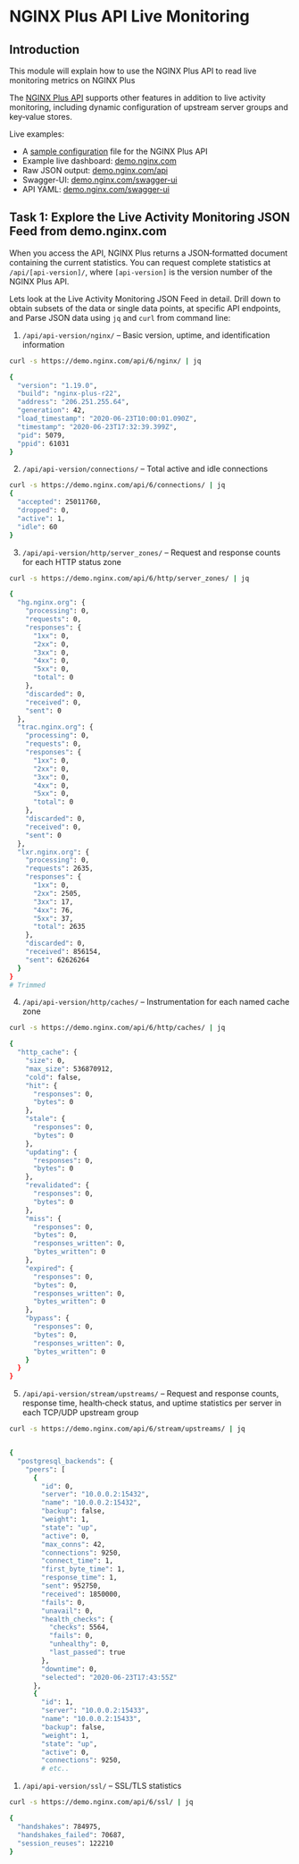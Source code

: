# NGINX Plus API Live Monitoring

## Introduction

This module will explain how to use the NGINX Plus API to read live monitoring metrics on NGINX Plus

The [NGINX Plus API](https://www.nginx.com/products/nginx/live-activity-monitoring/) supports other features in addition 
to live activity monitoring, including dynamic configuration of upstream server groups and key‑value stores. 

Live examples:​
 * A [sample configuration](https://gist.github.com/nginx-gists/a51341a11ff1cf4e94ac359b67f1c4ae) file for the NGINX Plus API
 * Example live dashboard: [demo.nginx.com](https://demo.nginx.com)
 * Raw JSON output: [demo.nginx.com/api​](https://demo.nginx.com/api)
 * Swagger-UI: [demo.nginx.com/swagger-ui](https://demo.nginx.com/swagger-ui/)
 * API YAML: [demo.nginx.com/swagger-ui](https://demo.nginx.com/swagger-ui/nginx_api.yaml)

## Task 1: Explore the Live Activity Monitoring JSON Feed​ from demo.nginx.com

When you access the API, NGINX Plus returns a JSON‑formatted document containing the current statistics. You can request 
complete statistics at `/api/[api-version]/`, where `[api-version]` is the version number of the NGINX Plus API. 

Lets look at the Live Activity Monitoring JSON Feed​ in detail. Drill down to obtain subsets of the data or single data 
points, at specific API endpoints, and Parse JSON data using `jq` and `curl` from command line:

1. `/api/api-version/nginx/` – Basic version, uptime, and identification information​

```bash
curl -s https://demo.nginx.com/api/6/nginx/ | jq 

{
  "version": "1.19.0",
  "build": "nginx-plus-r22",
  "address": "206.251.255.64",
  "generation": 42,
  "load_timestamp": "2020-06-23T10:00:01.090Z",
  "timestamp": "2020-06-23T17:32:39.399Z",
  "pid": 5079,
  "ppid": 61031
}
```

2. `/api/api-version/connections/` – Total active and idle connections​

```bash
curl -s https://demo.nginx.com/api/6/connections/ | jq 
{
  "accepted": 25011760,
  "dropped": 0,
  "active": 1,
  "idle": 60
}
```

3. `/api/api-version/http/server_zones/` – Request and response counts for each HTTP status zone​

```bash
curl -s https://demo.nginx.com/api/6/http/server_zones/ | jq

{
  "hg.nginx.org": {
    "processing": 0,
    "requests": 0,
    "responses": {
      "1xx": 0,
      "2xx": 0,
      "3xx": 0,
      "4xx": 0,
      "5xx": 0,
      "total": 0
    },
    "discarded": 0,
    "received": 0,
    "sent": 0
  },
  "trac.nginx.org": {
    "processing": 0,
    "requests": 0,
    "responses": {
      "1xx": 0,
      "2xx": 0,
      "3xx": 0,
      "4xx": 0,
      "5xx": 0,
      "total": 0
    },
    "discarded": 0,
    "received": 0,
    "sent": 0
  },
  "lxr.nginx.org": {
    "processing": 0,
    "requests": 2635,
    "responses": {
      "1xx": 0,
      "2xx": 2505,
      "3xx": 17,
      "4xx": 76,
      "5xx": 37,
      "total": 2635
    },
    "discarded": 0,
    "received": 856154,
    "sent": 62626264
  }
}
# Trimmed
```

4. `/api/api-version/http/caches/` – Instrumentation for each named cache zone

```bash
curl -s https://demo.nginx.com/api/6/http/caches/ | jq

{
  "http_cache": {
    "size": 0,
    "max_size": 536870912,
    "cold": false,
    "hit": {
      "responses": 0,
      "bytes": 0
    },
    "stale": {
      "responses": 0,
      "bytes": 0
    },
    "updating": {
      "responses": 0,
      "bytes": 0
    },
    "revalidated": {
      "responses": 0,
      "bytes": 0
    },
    "miss": {
      "responses": 0,
      "bytes": 0,
      "responses_written": 0,
      "bytes_written": 0
    },
    "expired": {
      "responses": 0,
      "bytes": 0,
      "responses_written": 0,
      "bytes_written": 0
    },
    "bypass": {
      "responses": 0,
      "bytes": 0,
      "responses_written": 0,
      "bytes_written": 0
    }
  }
}
```

5. `/api/api-version/stream/upstreams/` – Request and response counts, response time, health‑check status, and uptime 
   statistics per server in each TCP/UDP upstream group

```bash
curl -s https://demo.nginx.com/api/6/stream/upstreams/ | jq


{                                                                                                                                                           
  "postgresql_backends": {                                                                                                                                  
    "peers": [                                                                                                                                              
      {                                                                                                                                                     
        "id": 0,                                                                                                                                            
        "server": "10.0.0.2:15432",                                                                                                                         
        "name": "10.0.0.2:15432",                                                                                                                           
        "backup": false,                                                                                                                                    
        "weight": 1,                                                                                                                                        
        "state": "up",                                                                                                                                      
        "active": 0,                                                                                                                                        
        "max_conns": 42,                                                                                                                                    
        "connections": 9250,                                                                                                                                
        "connect_time": 1,                                                                                                                                  
        "first_byte_time": 1,                                                                                                                               
        "response_time": 1,                                                                                                                                 
        "sent": 952750,                                                                                                                                     
        "received": 1850000,                                                                                                                                
        "fails": 0,                                                                                                                                         
        "unavail": 0,                                                                                                                                       
        "health_checks": {                                                                                                                                  
          "checks": 5564,                                                                                                                                   
          "fails": 0,                                                                                                                                       
          "unhealthy": 0,                                                                                                                                   
          "last_passed": true                                                                                                                               
        },                                                                                                                                                  
        "downtime": 0,                                                                                                                                      
        "selected": "2020-06-23T17:43:55Z"                                                                                                                  
      },                                                                                                                                                    
      {                                                                                                                                                     
        "id": 1,                                                                                                                                            
        "server": "10.0.0.2:15433",                                                                                                                         
        "name": "10.0.0.2:15433",                                                                                                                           
        "backup": false,                                                                                                                                    
        "weight": 1,                                                                                                                                        
        "state": "up",                                                                                                                                      
        "active": 0,                                                                                                                                        
        "connections": 9250,       
        # etc..

```

1. `/api/api-version/ssl/` – SSL/TLS statistics

```bash
curl -s https://demo.nginx.com/api/6/ssl/ | jq

{
  "handshakes": 784975,
  "handshakes_failed": 70687,
  "session_reuses": 122210
}
```